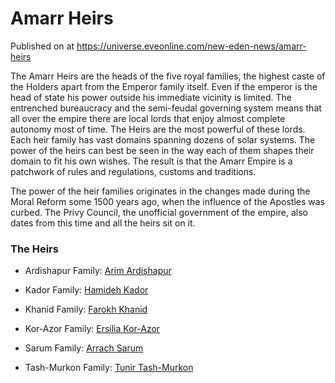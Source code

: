 # Amarr Heirs
Published on  at https://universe.eveonline.com/new-eden-news/amarr-heirs

The Amarr Heirs are the heads of the five royal families, the highest caste of the Holders apart from the Emperor family itself. Even if the emperor is the head of state his power outside his immediate vicinity is limited. The entrenched bureaucracy and the semi-feudal governing system means that all over the empire there are local lords that enjoy almost complete autonomy most of time. The Heirs are the most powerful of these lords. Each heir family has vast domains spanning dozens of solar systems. The power of the heirs can best be seen in the way each of them shapes their domain to fit his own wishes. The result is that the Amarr Empire is a patchwork of rules and regulations, customs and traditions.

The power of the heir families originates in the changes made during the Moral Reform some 1500 years ago, when the influence of the Apostles was curbed. The Privy Council, the unofficial government of the empire, also dates from this time and all the heirs sit on it.

### The Heirs
- Ardishapur Family: [Arim Ardishapur](6k0tqMoewQqoYgnnJBB2yV)
 
- Kador Family: [Hamideh Kador](5J2ze8Atxk1gbQpTW2aHMH)
 
- Khanid Family: [Farokh Khanid](39ziNVn1z4caonHlXaNNHj)
 
- Kor-Azor Family: [Ersilia Kor-Azor](2IoaFtyeYs70MCul9liwWO)
 
- Sarum Family: [Arrach Sarum](1sQ0Dw0AsMDOgec7N6vUII)
 
- Tash-Murkon Family: [Tunir Tash-Murkon](6baGlmPaSm3NBrIdtbGfj4)
